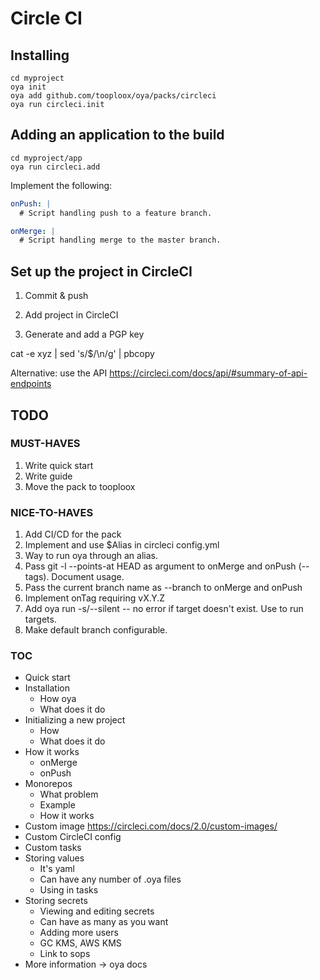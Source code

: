 # Circle CI

## Installing

    cd myproject
    oya init
    oya add github.com/tooploox/oya/packs/circleci
    oya run circleci.init

## Adding an application to the build

    cd myproject/app
    oya run circleci.add

Implement the following:

```yaml
onPush: |
  # Script handling push to a feature branch.

onMerge: |
  # Script handling merge to the master branch.
```

## Set up the project in CircleCI

1. Commit & push

2. Add project in CircleCI

3. Generate and add a PGP key

cat -e xyz | sed 's/\$/\\n/g' | pbcopy

Alternative: use the API https://circleci.com/docs/api/#summary-of-api-endpoints






## TODO

### MUST-HAVES
1. Write quick start
1. Write guide
1. Move the pack to tooploox

### NICE-TO-HAVES
1. Add CI/CD for the pack
2. Implement and use $Alias in circleci config.yml
3. Way to run oya through an alias.
3. Pass git -l --points-at HEAD as argument to onMerge and onPush (--tags). Document usage.
4. Pass the current branch name as --branch to onMerge and onPush
5. Implement onTag requiring vX.Y.Z
6. Add oya run -s/--silent -- no error if target doesn't exist. Use to run targets.
7. Make default branch configurable.


### TOC

- Quick start
- Installation
  - How oya
  - What does it do
- Initializing a new project
  - How
  - What does it do
- How it works
  - onMerge
  - onPush
- Monorepos
  - What problem
  - Example
  - How it works
- Custom image
  https://circleci.com/docs/2.0/custom-images/
- Custom CircleCI config
- Custom tasks
- Storing values
  - It's yaml
  - Can have any number of .oya files
  - Using in tasks
- Storing secrets
  - Viewing and editing secrets
  - Can have as many as you want
  - Adding more users
  - GC KMS, AWS KMS
  - Link to sops
- More information -> oya docs
